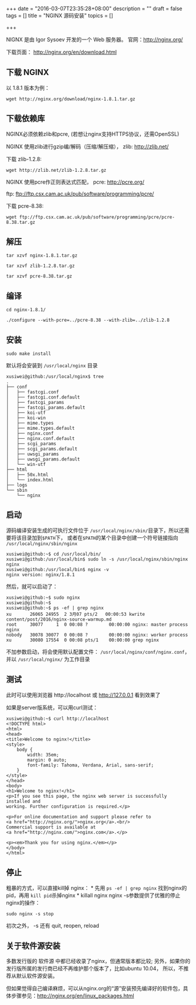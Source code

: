 +++
date = "2016-03-07T23:35:28+08:00"
description = ""
draft = false
tags = []
title = "NGINX 源码安装"
topics = []

+++

NIGNX 是由 Igor Sysoev 开发的一个 Web 服务器。
官网：http://nginx.org/


下载页面： http://nginx.org/en/download.html


## 下载 NGINX

以 1.8.1 版本为例：

```
wget http://nginx.org/download/nginx-1.8.1.tar.gz
```


## 下载依赖库

NGINX必须依赖zlib和pcre, (若想让nginx支持HTTPS协议，还需OpenSSL)

NGINX 使用zlib进行gzip编/解码（压缩/解压缩）， zlib: http://zlib.net/

下载 zlib-1.2.8:

```
wget http://zlib.net/zlib-1.2.8.tar.gz
```


NGINX 使用pcre作正则表达式匹配， pcre: http://pcre.org/

ftp: ftp://ftp.csx.cam.ac.uk/pub/software/programming/pcre/

下载 pcre-8.38:

```
wget ftp://ftp.csx.cam.ac.uk/pub/software/programming/pcre/pcre-8.38.tar.gz
```


## 解压

```
tar xzvf nginx-1.8.1.tar.gz

tar xzvf zlib-1.2.8.tar.gz

tar xzvf pcre-8.38.tar.gz
```


## 编译

```
cd nginx-1.8.1/

./configure --with-pcre=../pcre-8.38 --with-zlib=../zlib-1.2.8
```

## 安装

```
sudo make install
```

<!--more-->

默认将会安装到 `/usr/local/nginx` 目录
```
xusiwei@github:/usr/local/nginx$ tree
.
├── conf
│   ├── fastcgi.conf
│   ├── fastcgi.conf.default
│   ├── fastcgi_params
│   ├── fastcgi_params.default
│   ├── koi-utf
│   ├── koi-win
│   ├── mime.types
│   ├── mime.types.default
│   ├── nginx.conf
│   ├── nginx.conf.default
│   ├── scgi_params
│   ├── scgi_params.default
│   ├── uwsgi_params
│   ├── uwsgi_params.default
│   └── win-utf
├── html
│   ├── 50x.html
│   └── index.html
├── logs
└── sbin
    └── nginx
```

## 启动

源码编译安装生成的可执行文件位于 `/usr/local/nginx/sbin/`目录下，所以还需要将该目录加到`$PATH`下，
或者在`$PATH`的某个目录中创建一个符号链接指向 `/usr/local/nginx/sbin/nginx`

```
xusiwei@github:~$ cd /usr/local/bin/
xusiwei@github:/usr/local/bin$ sudo ln -s /usr/local/nginx/sbin/nginx nginx
xusiwei@github:/usr/local/bin$ nginx -v
nginx version: nginx/1.8.1
```

然后，就可以启动了：
```
xusiwei@github:~$ sudo nginx
xusiwei@github:~$
xusiwei@github:~$ ps -ef | grep nginx
xu       26065 24955  2 3月07 pts/2   00:00:53 kwrite content/post/2016/nginx-source-warmup.md
root     30077     1  0 00:08 ?        00:00:00 nginx: master process nginx
nobody   30078 30077  0 00:08 ?        00:00:00 nginx: worker process
xu       30080 17554  0 00:08 pts/1    00:00:00 grep nginx
```
不加参数启动，将会使用默认配置文件： `/usr/local/nginx/conf/nginx.conf`，并以 `/usr/local/nginx/` 为工作目录


## 测试

此时可以使用浏览器 http://localhost 或 http://127.0.0.1 看到效果了

如果是server版系统，可以用curl测试：
```
xusiwei@github:~$ curl http://localhost
<!DOCTYPE html>
<html>
<head>
<title>Welcome to nginx!</title>
<style>
    body {
        width: 35em;
        margin: 0 auto;
        font-family: Tahoma, Verdana, Arial, sans-serif;
    }
</style>
</head>
<body>
<h1>Welcome to nginx!</h1>
<p>If you see this page, the nginx web server is successfully installed and
working. Further configuration is required.</p>

<p>For online documentation and support please refer to
<a href="http://nginx.org/">nginx.org</a>.<br/>
Commercial support is available at
<a href="http://nginx.com/">nginx.com</a>.</p>

<p><em>Thank you for using nginx.</em></p>
</body>
</html>
```


## 停止

粗暴的方式，可以直接kill掉 nginx：
	* 先用 `ps -ef | grep nginx` 找到nginx的pid，再用 `kill pid`杀掉nginx
	* killall nginx
nginx -s参数提供了优雅的停止nginx的操作：
```
sudo nginx -s stop
```
初次之外， -s 还有 quit, reopen, reload


## 关于软件源安装

多数发行版的 软件源 中都已经收录了nginx，但通常版本都比较;
另外，如果你的发行版所属的发行商已经不再维护那个版本了，比如ubuntu 10.04，
所以，不推荐从默认软件源安装。

但如果觉得自己编译麻烦，可以从nginx.org的“源”安装预先编译好的软件包，具体步骤参见：http://nginx.org/en/linux_packages.html
